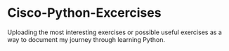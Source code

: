 # Cisco-Python-Excercises

Uploading the most interesting exercises or possible useful exercises as a way to document my journey through learning Python.
